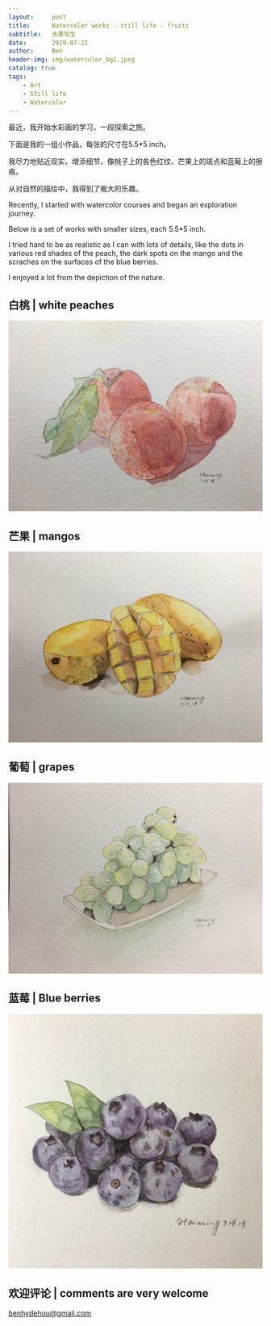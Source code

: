 ```yaml
---
layout:     post
title:      Watercolor works - still life - fruits
subtitle:   水果写生
date:       2019-07-22
author:     Ben
header-img: img/watercolor_bg1.jpeg
catalog: true
tags:
    - Art
    - Still life
    - Watercolor
---
```



最近，我开始水彩画的学习，一段探索之旅。

下面是我的一组小作品，每张的尺寸在5.5*5 inch。

我尽力地贴近现实、增添细节，像桃子上的各色红纹、芒果上的斑点和蓝莓上的擦痕。

从对自然的描绘中，我得到了极大的乐趣。


Recently, I started with watercolor courses and began an exploration journey.

Below is a set of works with smaller sizes, each 5.5*5 inch.

I tried hard to be as realistic as I can with lots of details, like the dots in various red shades of the peach, the dark spots on the mango and the scraches on the surfaces of the blue berries.

I enjoyed a lot from the depiction of the nature.



## 白桃 | white peaches 

![White peach](/img/peach.JPG "3 white peaches")

## 芒果 | mangos

![Mango](/img/mango.JPG "2 honey mangos")

## 葡萄 | grapes

![Grapes](/img/grapes.JPG "a bunch of green grapes")

## 蓝莓 | Blue berries

![Blue berries](/img/blueberry.jpg "blue berries")



## 欢迎评论 | comments are very welcome

benhydehou@gmail.com


